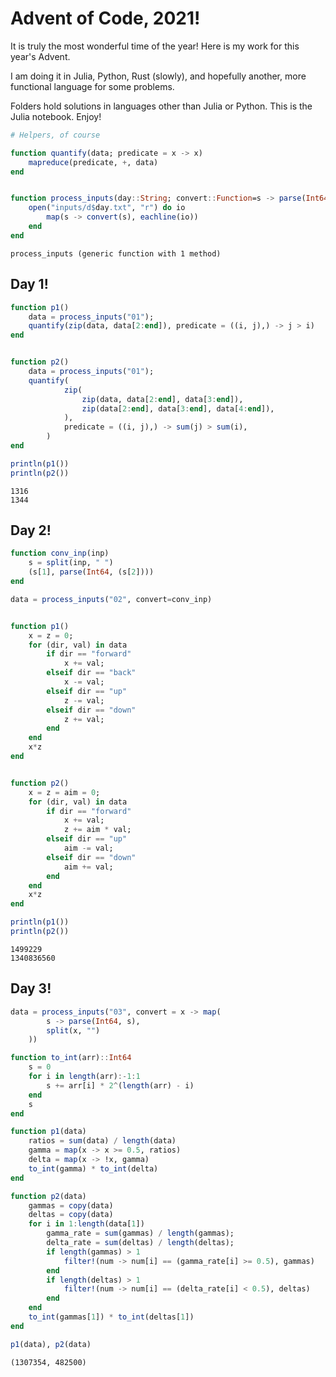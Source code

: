 # Advent of Code, 2021!

It is truly the most wonderful time of the year! Here is my work for this year's Advent.

I am doing it in Julia, Python, Rust (slowly), and hopefully another, more functional language for some problems.

Folders hold solutions in languages other than Julia or Python. This is the Julia notebook. Enjoy!


```julia
# Helpers, of course

function quantify(data; predicate = x -> x)
    mapreduce(predicate, +, data)
end


function process_inputs(day::String; convert::Function=s -> parse(Int64, s))
    open("inputs/d$day.txt", "r") do io
        map(s -> convert(s), eachline(io))
    end
end
```




    process_inputs (generic function with 1 method)



## Day 1!


```julia
function p1()
    data = process_inputs("01");
    quantify(zip(data, data[2:end]), predicate = ((i, j),) -> j > i)
end


function p2()
    data = process_inputs("01");
    quantify(
            zip(
                zip(data, data[2:end], data[3:end]),
                zip(data[2:end], data[3:end], data[4:end]),
            ),
            predicate = ((i, j),) -> sum(j) > sum(i),
        )
end

println(p1())
println(p2())
```

    1316
    1344


## Day 2!


```julia
function conv_inp(inp)
    s = split(inp, " ")
    (s[1], parse(Int64, (s[2])))
end

data = process_inputs("02", convert=conv_inp)


function p1()
    x = z = 0;
    for (dir, val) in data
        if dir == "forward"
            x += val;
        elseif dir == "back"
            x -= val;
        elseif dir == "up"
            z -= val;
        elseif dir == "down"
            z += val;
        end
    end
    x*z
end


function p2()
    x = z = aim = 0;
    for (dir, val) in data
        if dir == "forward"
            x += val;
            z += aim * val;
        elseif dir == "up"
            aim -= val;
        elseif dir == "down"
            aim += val;
        end
    end
    x*z
end

println(p1())
println(p2())
```

    1499229
    1340836560


## Day 3!


```julia
data = process_inputs("03", convert = x -> map(
        s -> parse(Int64, s),
        split(x, "")
    ))

function to_int(arr)::Int64
    s = 0
    for i in length(arr):-1:1
        s += arr[i] * 2^(length(arr) - i)
    end
    s
end

function p1(data)
    ratios = sum(data) / length(data)
    gamma = map(x -> x >= 0.5, ratios)
    delta = map(x -> !x, gamma)
    to_int(gamma) * to_int(delta)
end

function p2(data)
    gammas = copy(data)
    deltas = copy(data)
    for i in 1:length(data[1])
        gamma_rate = sum(gammas) / length(gammas);
        delta_rate = sum(deltas) / length(deltas);
        if length(gammas) > 1
            filter!(num -> num[i] == (gamma_rate[i] >= 0.5), gammas)
        end
        if length(deltas) > 1
            filter!(num -> num[i] == (delta_rate[i] < 0.5), deltas)
        end
    end
    to_int(gammas[1]) * to_int(deltas[1])
end

p1(data), p2(data)
```




    (1307354, 482500)



